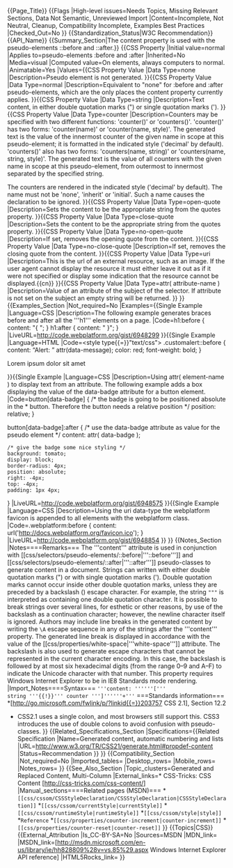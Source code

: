 {{Page_Title}}
{{Flags
|High-level issues=Needs Topics, Missing Relevant Sections, Data Not Semantic, Unreviewed Import
|Content=Incomplete, Not Neutral, Cleanup, Compatibility Incomplete, Examples Best Practices
|Checked_Out=No
}}
{{Standardization_Status|W3C Recommendation}}
{{API_Name}}
{{Summary_Section|The content property is used with the pseudo-elements ::before and ::after.}}
{{CSS Property
|Initial value=normal
|Applies to=pseudo-elements :before and :after
|Inherited=No
|Media=visual
|Computed value=On elements, always computers to normal.
|Animatable=Yes
|Values={{CSS Property Value
|Data Type=none
|Description=Pseudo element is not generated.
}}{{CSS Property Value
|Data Type=normal
|Description=Equivalent to "none" for :before and :after pseudo-elements, which are the only places the content property currently applies.
}}{{CSS Property Value
|Data Type=string
|Description=Text content, in either double quotation marks (") or single quotation marks (').
}}{{CSS Property Value
|Data Type=counter
|Description=Counters may be specified with two different functions: 'counter()' or 'counters()'.  'counter()' has two forms: 'counter(name)' or 'counter(name, style)'. The generated text is the value of the innermost counter of the given name in scope at this pseudo-element; it is formatted in the indicated style ('decimal' by default).  'counters()'  also has two forms: 'counters(name, string)' or 'counters(name, string, style)'. The generated text is the value of all counters with the given name in scope at this pseudo-element, from outermost to innermost separated by the specified string. 

The counters are rendered in the indicated style ('decimal' by default). The name must not be 'none', 'inherit' or 'initial'. Such a name causes the declaration to be ignored.
}}{{CSS Property Value
|Data Type=open-quote
|Description=Sets the content to be the appropriate string from the quotes property.
}}{{CSS Property Value
|Data Type=close-quote
|Description=Sets the content to be the appropriate string from the quotes property.
}}{{CSS Property Value
|Data Type=no-open-quote
|Description=If set, removes the opening quote from the content.
}}{{CSS Property Value
|Data Type=no-close-quote
|Description=If set, removes the closing quote from the content.
}}{{CSS Property Value
|Data Type=uri
|Description=This is the url of an external resource, such as an image. If the user agent cannot display the resource it must either leave it out as if it were not specified or display some indication that the resource cannot be displayed.{{cn}}
}}{{CSS Property Value
|Data Type=attr( attribute-name )
|Description=Value of an attribute of the subject of the selector. If attribute is not set on the subject an empty string will be returned.
}}
}}
{{Examples_Section
|Not_required=No
|Examples={{Single Example
|Language=CSS
|Description=The following example generates braces before and after
all the '''h1''' elements on a page.
|Code=h1:before {
    content: "{ ";
}
h1:after {
    content: " }";
}
|LiveURL=http://code.webplatform.org/gist/6948299
}}{{Single Example
|Language=HTML
|Code=&lt;style type{{=}}"text/css"&gt;
.customalert::before {
    content: “Alert: ” attr(data-message);
    color: red;
    font-weight: bold;
}

<p class=customalert data-message=”I have no idea what this means!”>Lorem ipsum dolor sit amet</p>
}}{{Single Example
|Language=CSS
|Description=Using attr( element-name ) to display text from an attribute.  The following example adds a box displaying the value of the data-badge attribute for a button element.
|Code=button[data-badge] {
	/* the badge is going to be positioned absolute in the 
	 * button. Therefore the button needs a relative position */
	position: relative;
}

button[data-badge]:after {
	/* use the data-badge attribute as value for the pseudo element */
	content: attr( data-badge );
	
	/* give the badge some nice styling */
	background: tomato;
	display: block;
	border-radius: 4px;
	position: absolute;
	right: -4px;
	top: -4px;
	padding: 1px 4px;
}
|LiveURL=http://code.webplatform.org/gist/6948575
}}{{Single Example
|Language=CSS
|Description=Using the uri data-type the webplatform favicon is appended to all elements with the webplatform class.
|Code=.webplatform:before {
    content: url('http://docs.webplatform.org/favicon.ico');
}
|LiveURL=http://code.webplatform.org/gist/6948854
}}
}}
{{Notes_Section
|Notes====Remarks===
The '''content'''
attribute is used in conjunction with
[[css/selectors/pseudo-elements/::before|'''::before''']] and
[[css/selectors/pseudo-elements/::after|'''::after''']] pseudo-classes
to generate content in a document.
Strings can written with either double quotation marks (") or
with single quotation marks ('). Double quotation marks cannot occur
inside other double quotation marks, unless they are preceded by
a backslash (\) escape character. For example, the string
<code>"\""</code> is interpreted as containing
one double quotation character.
It is possible to break strings over several lines, for esthetic or
other reasons, by use of the backslash as a continuation character;
however, the newline character itself is ignored.
Authors may include line breaks in the generated content
by writing the <code>\A</code> escape sequence in any
of the strings after the
'''content'''
property. The generated line break is displayed in accordance
with the value of the
[[css/properties/white-space|'''white-space''']]
attribute.
The backslash is also used to generate escape characters that
cannot be represented in the current character encoding.
In this case, the backslash is followed by at most
six hexadecimal digits (from the range 0–9 and A–F)
to indicate the	Unicode character with that number.
This property requires Windows Internet Explorer
to be in IE8 Standards mode rendering.
|Import_Notes====Syntax===
<code>'''content: ''''''[''' string '''{{!}}''' counter ''']''''''+'''</code>
===Standards information===
*[http://go.microsoft.com/fwlink/p/?linkid{{=}}203757 CSS 2.1], Section 12.2
* CSS2.1 uses a single colon, and most browsers still support this. CSS3 introduces the use of double colons to avoid confusion with pseudo-classes.
}}
{{Related_Specifications_Section
|Specifications={{Related Specification
|Name=Generated content, automatic numbering and lists
|URL=http://www.w3.org/TR/CSS21/generate.html#propdef-content
|Status=Recommendation
}}
}}
{{Compatibility_Section
|Not_required=No
|Imported_tables=
|Desktop_rows=
|Mobile_rows=
|Notes_rows=
}}
{{See_Also_Section
|Topic_clusters=Generated and Replaced Content, Multi-Column
|External_links=* CSS-Tricks: CSS Content [http://css-tricks.com/css-content/]
|Manual_sections====Related pages (MSDN)===
*<code>[[css/cssom/CSSStyleDeclaration/CSSStyleDeclaration|CSSStyleDeclaration]]</code>
*<code>[[css/cssom/currentStyle|currentStyle]]</code>
*<code>[[css/cssom/runtimeStyle|runtimeStyle]]</code>
*<code>[[css/cssom/style|style]]</code>
*<code>Reference</code>
*<code>[[css/properties/counter-increment|counter-increment]]</code>
*<code>[[css/properties/counter-reset|counter-reset]]</code>
}}
{{Topics|CSS}}
{{External_Attribution
|Is_CC-BY-SA=No
|Sources=MSDN
|MDN_link=
|MSDN_link=[http://msdn.microsoft.com/en-us/library/ie/hh828809%28v=vs.85%29.aspx Windows Internet Explorer API reference]
|HTML5Rocks_link=
}}